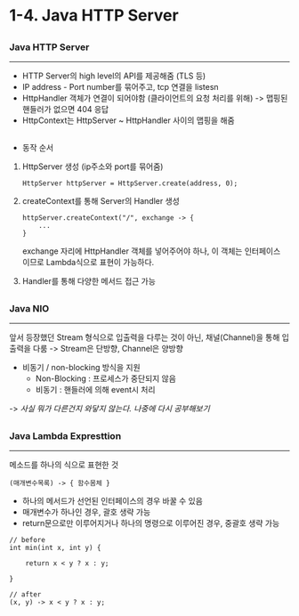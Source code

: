 # 1-4. Java HTTP Server
##
### **Java HTTP Server**
---
* HTTP Server의 high level의 API를 제공해줌 (TLS 등)
* IP address - Port number를 묶어주고, tcp 연결을 listesn
* HttpHandler 객체가 연결이 되어야함 (클라이언트의 요청 처리를 위해) -> 맵핑된 핸들러가 없으면 404 응답
* HttpContext는 HttpServer ~ HttpHandler 사이의 맵핑을 해줌
## 
* 동작 순서   
1) HttpServer 생성 (ip주소와 port를 묶어줌)

    ```
    HttpServer httpServer = HttpServer.create(address, 0);
    ```
2) createContext를 통해 Server의 Handler 생성

    ```
    httpServer.createContext("/", exchange -> {
        ...
    }
    ```
    exchange 자리에 HttpHandler 객체를 넣어주어야 하나, 이 객체는 인터페이스 이므로 Lambda식으로 표현이 가능하다.

3) Handler를 통해 다양한 메서드 접근 가능
##
### **Java NIO**
---
앞서 등장했던 Stream 형식으로 입출력을 다루는 것이 아닌, 채널(Channel)을 통해 입출력을 다룸 -> Stream은 단방향, Channel은 양방향
* 비동기 / non-blocking 방식을 지원
    * Non-Blocking : 프로세스가 중단되지 않음
    * 비동기 : 핸들러에 의해 event시 처리

-> *사실 뭐가 다른건지 와닿지 않는다. 나중에 다시 공부해보기*
    
##

### **Java Lambda Expresttion**
---
메소드를 하나의 식으로 표현한 것
```
(매개변수목록) -> { 함수몸체 }
```
* 하나의 메서드가 선언된 인터페이스의 경우 바꿀 수 있음
* 매개변수가 하나인 경우, 괄호 생략 가능
* return문으로만 이루어지거나 하나의 명령으로 이루어진 경우, 중괄호 생략 가능

```
// before
int min(int x, int y) {

    return x < y ? x : y;

}

// after
(x, y) -> x < y ? x : y;
```